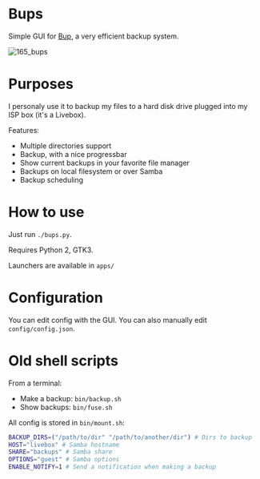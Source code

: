 Bups
====

Simple GUI for [Bup](https://github.com/bup/bup), a very efficient backup system.

![165_bups](https://cloud.githubusercontent.com/assets/506932/5287192/65b80d76-7b2a-11e4-8f80-eafbfaf884cb.png)

# Purposes

I personaly use it to backup my files to a hard disk drive plugged into my ISP box (it's a Livebox).

Features:
* Multiple directories support
* Backup, with a nice progressbar
* Show current backups in your favorite file manager
* Backups on local filesystem or over Samba
* Backup scheduling

# How to use

Just run `./bups.py`.

Requires Python 2, GTK3.

Launchers are available in `apps/`

# Configuration

You can edit config with the GUI. You can also manually edit `config/config.json`.

# Old shell scripts

From a terminal:
* Make a backup: `bin/backup.sh`
* Show backups: `bin/fuse.sh`

All config is stored in `bin/mount.sh`:
```bash
BACKUP_DIRS=("/path/to/dir" "/path/to/another/dir") # Dirs to backup
HOST="livebox" # Samba hostname
SHARE="backups" # Samba share
OPTIONS="guest" # Samba options
ENABLE_NOTIFY=1 # Send a notification when making a backup
```
